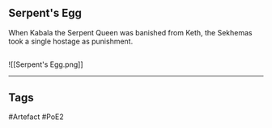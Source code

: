 ## Serpent's Egg
When Kabala the Serpent Queen was banished from Keth,
the Sekhemas took a single hostage as punishment.
##
![[Serpent's Egg.png]]

---
## Tags
#Artefact
#PoE2